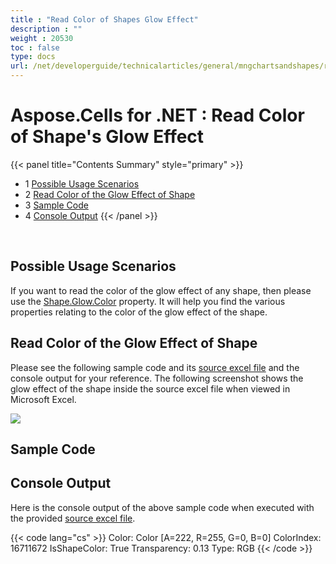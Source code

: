 ```yaml
---
title : "Read Color of Shapes Glow Effect" 
description : "" 
weight : 20530 
toc : false
type: docs
url: /net/developerguide/technicalarticles/general/mngchartsandshapes/read+color+of+shapes+glow+effect/
---
```


# Aspose.Cells for .NET : Read Color of Shape's Glow Effect


{{< panel title="Contents Summary" style="primary" >}}
*   1 [Possible Usage Scenarios](#possible-usage-scenarios)
*   2 [Read Color of the Glow Effect of Shape](#read-color-of-the-glow-effect-of-shape)
*   3 [Sample Code](#sample-code)
*   4 [Console Output](#console-output)
{{< /panel >}}
 

 

## Possible Usage Scenarios

If you want to read the color of the glow effect of any shape, then please use the [Shape.Glow.Color](https://apireference.aspose.com/net/cells/aspose.cells.drawing/gloweffect/properties/color) property. It will help you find the various properties relating to the color of the glow effect of the shape.

## Read Color of the Glow Effect of Shape

Please see the following sample code and its [source excel file](https://docs2.aspose.com/cells/net/attachments/22546714/22774108.xlsx) and the console output for your reference. The following screenshot shows the glow effect of the shape inside the source excel file when viewed in Microsoft Excel.

![](https://docs2.aspose.com/cells/net/attachments/22546714/22774107.png)

## Sample Code

## Console Output

Here is the console output of the above sample code when executed with the provided [source excel file](https://docs2.aspose.com/cells/net/attachments/22546714/22774108.xlsx).

{{< code lang="cs" >}}
Color: Color [A=222, R=255, G=0, B=0]
ColorIndex: 16711672
IsShapeColor: True
Transparency: 0.13
Type: RGB
{{< /code >}}

